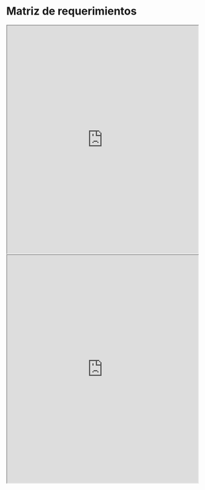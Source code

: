 # Matriz de requerimientos

<iframe src="https://docs.google.com/spreadsheets/d/1NFgfiIM9WPy592SuVpU1irC7YvnGhJGFLA0LxfGya0k/pubhtml?widget=true&amp;headers=false" style="width: 100%;" height="600"></iframe>

<iframe style="width: 100%;" height="600" src="https://docs.google.com/spreadsheets/d/1CGKsli4hRvU8hpxvqCtRBKb4MSjaxHTpJE9jD6DbYHs/pubhtml?widget=true&amp;headers=false"></iframe>